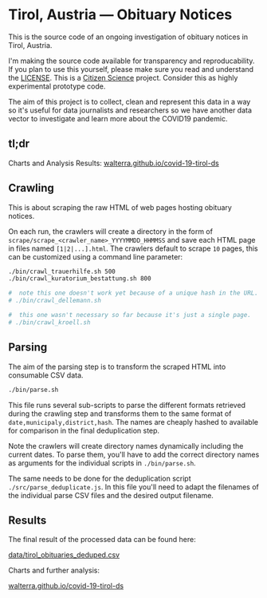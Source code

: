 # Tirol, Austria — Obituary Notices

This is the source code of an ongoing investigation of obituary notices in Tirol, Austria.

I'm making the source code available for transparency and reproducability. If you plan to use this yourself, please make sure you read and understand the [LICENSE](LICENSE). This is a [Citizen Science](https://en.wikipedia.org/wiki/Citizen_science) project. Consider this as highly experimental prototype code.

The aim of this project is to collect, clean and represent this data in a way so it's useful for data journalists and researchers so we have another data vector to investigate and learn more about the COVID19 pandemic.

## tl;dr

Charts and Analysis Results:
[walterra.github.io/covid-19-tirol-ds](https://walterra.github.io/covid-19-tirol-ds)


## Crawling

This is about scraping the raw HTML of web pages hosting obituary notices.

On each run, the crawlers will create a directory in the form of `scrape/scrape_<crawler_name>_YYYYMMDD_HHMMSS` and save each HTML page in files named `[1|2|...].html`. The crawlers default to scrape `10` pages, this can be customized using a command line parameter:

```bash
./bin/crawl_trauerhilfe.sh 500
./bin/crawl_kuratorium_bestattung.sh 800

#  note this one doesn't work yet because of a unique hash in the URL.
# ./bin/crawl_dellemann.sh

#  this one wasn't necessary so far because it's just a single page.
# ./bin/crawl_kroell.sh
```

## Parsing

The aim of the parsing step is to transform the scraped HTML into consumable CSV data.

```bash
./bin/parse.sh
```

This file runs several sub-scripts to parse the different formats retrieved during the crawling step and transforms them to the same format of `date,municipaly,district,hash`. The names are cheaply hashed to available for comparison in the final deduplication step.

Note the crawlers will create directory names dynamically including the current dates. To parse them, you'll have to add the correct directory names as arguments for the individual scripts in `./bin/parse.sh`.

The same needs to be done for the deduplication script `./src/parse_deduplicate.js`. In this file you'll need to adapt the filenames of the individual parse CSV files and the desired output filename.

## Results

The final result of the processed data can be found here:

[data/tirol_obituaries_deduped.csv](data/tirol_obituaries_deduped.csv)

Charts and further analysis:

[walterra.github.io/covid-19-tirol-ds](https://walterra.github.io/covid-19-tirol-ds)
